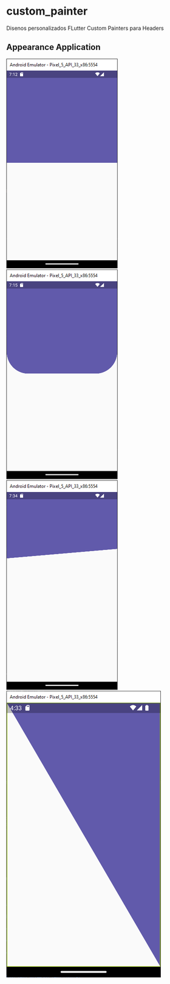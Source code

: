 # custom_painter

Disenos personalizados FLutter Custom Painters para Headers

## Appearance Application

![Appearance 1](appearance/1.png)
![Appearance 2](appearance/2.png)
![Appearance 3](appearance/3.png)
![Appearance 4](appearance/4.png)
 